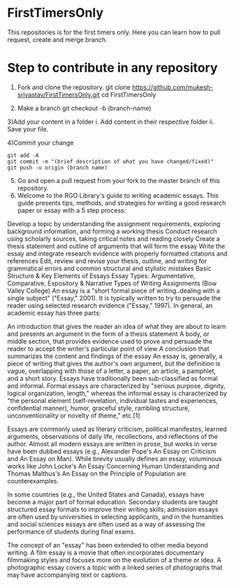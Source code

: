 # FirstTimersOnly

This repositories is for the first timers only. Here you can learn how to pull request, create and merge branch. 

# Step to contribute in any repository

1) Fork and clone the repository.
    git clone https://github.com/mukesh-srivastav/FirstTimersOnly.git
    cd FirstTimersOnly

2) Make a branch
   git checkout -b (branch-name)

3)Add your content in a folder
    i. Add content in their respective folder
    ii. Save your file.

4)Commit your change

    git add -A
    git commit -m "(brief description of what you have changed/fixed)"
    git push -u origin (branch name)

5) Go and open a pull request from your fork to the master branch of this repository.
6) Welcome to the RGO Library's guide to writing academic essays. This guide presents tips, methods, and strategies for writing a good research paper or essay with a 5 step process:

Develop a topic by understanding the assignment requirements, exploring background information, and forming a working thesis
Conduct research using scholarly sources, taking critical notes and reading closely
Create a thesis statement and outline of arguments that will form the essay
Write the essay and integrate research evidence with properly formatted citations and references
Edit, review and revise your thesis, outline, and writing for grammatical errors and common structural and stylistic mistakes
Basic Structure & Key Elements of Essays
Essay Types: Argumentative, Comparative, Expository & Narrative
Types of Writing Assignments (Bow Valley College)
An essay is a "short formal piece of writing..dealing with a single subject" ("Essay," 2001). It is typically written to try to persuade the reader using selected research evidence ("Essay," 1997). In general, an academic essay has three parts:

An introduction that gives the reader an idea of what they are about to learn and presents an argument in the form of a thesis statement
A body, or middle section, that provides evidence used to prove and persuade the reader to accept the writer's particular point of view
A conclusion that summarizes the content and findings of the essay
An essay is, generally, a piece of writing that gives the author's own argument, but the definition is vague, overlapping with those of a letter, a paper, an article, a pamphlet, and a short story. Essays have traditionally been sub-classified as formal and informal. Formal essays are characterized by "serious purpose, dignity, logical organization, length," whereas the informal essay is characterized by "the personal element (self-revelation, individual tastes and experiences, confidential manner), humor, graceful style, rambling structure, unconventionality or novelty of theme," etc.[1]

Essays are commonly used as literary criticism, political manifestos, learned arguments, observations of daily life, recollections, and reflections of the author. Almost all modern essays are written in prose, but works in verse have been dubbed essays (e.g., Alexander Pope's An Essay on Criticism and An Essay on Man). While brevity usually defines an essay, voluminous works like John Locke's An Essay Concerning Human Understanding and Thomas Malthus's An Essay on the Principle of Population are counterexamples.

In some countries (e.g., the United States and Canada), essays have become a major part of formal education. Secondary students are taught structured essay formats to improve their writing skills; admission essays are often used by universities in selecting applicants, and in the humanities and social sciences essays are often used as a way of assessing the performance of students during final exams.

The concept of an "essay" has been extended to other media beyond writing. A film essay is a movie that often incorporates documentary filmmaking styles and focuses more on the evolution of a theme or idea. A photographic essay covers a topic with a linked series of photographs that may have accompanying text or captions.
